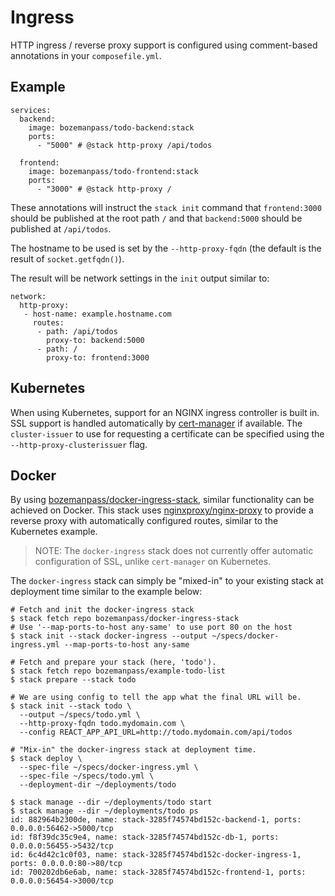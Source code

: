 # Ingress

HTTP ingress / reverse proxy support is configured using comment-based annotations in your `composefile.yml`.

## Example

```
services:
  backend:
    image: bozemanpass/todo-backend:stack
    ports:
      - "5000" # @stack http-proxy /api/todos

  frontend:
    image: bozemanpass/todo-frontend:stack
    ports:
      - "3000" # @stack http-proxy /
```

These annotations will instruct the `stack init` command that `frontend:3000` should be published at the root path `/`
and that `backend:5000` should be published at `/api/todos`.

The hostname to be used is set by the `--http-proxy-fqdn` (the default is the result of `socket.getfqdn()`).

The result will be network settings in the `init` output similar to:

```
network:
  http-proxy:
   - host-name: example.hostname.com
     routes:
      - path: /api/todos
        proxy-to: backend:5000
      - path: /
        proxy-to: frontend:3000
```

## Kubernetes

When using Kubernetes, support for an NGINX ingress controller is built in.  SSL support is handled automatically
by [cert-manager](https://github.com/cert-manager/cert-manager) if available.  The `cluster-issuer` to use for
requesting a certificate can be specified using the `--http-proxy-clusterissuer` flag.

## Docker

By using [bozemanpass/docker-ingress-stack](https://github.com/bozemanpass/docker-ingress-stack), similar functionality
can be achieved on Docker.  This stack uses [nginxproxy/nginx-proxy](https://github.com/nginx-proxy/nginx-proxy) to provide
a reverse proxy with automatically configured routes, similar to the Kubernetes example. 

> NOTE: The `docker-ingress` stack does not currently offer automatic configuration of SSL, unlike `cert-manager` on Kubernetes.

The `docker-ingress` stack can simply be "mixed-in" to your existing stack at deployment time similar to the example below:

```
# Fetch and init the docker-ingress stack
$ stack fetch repo bozemanpass/docker-ingress-stack
# Use '--map-ports-to-host any-same' to use port 80 on the host
$ stack init --stack docker-ingress --output ~/specs/docker-ingress.yml --map-ports-to-host any-same

# Fetch and prepare your stack (here, 'todo').
$ stack fetch repo bozemanpass/example-todo-list
$ stack prepare --stack todo

# We are using config to tell the app what the final URL will be.
$ stack init --stack todo \
  --output ~/specs/todo.yml \
  --http-proxy-fqdn todo.mydomain.com \
  --config REACT_APP_API_URL=http://todo.mydomain.com/api/todos

# "Mix-in" the docker-ingress stack at deployment time.
$ stack deploy \
  --spec-file ~/specs/docker-ingress.yml \
  --spec-file ~/specs/todo.yml \
  --deployment-dir ~/deployments/todo
  
$ stack manage --dir ~/deployments/todo start
$ stack manage --dir ~/deployments/todo ps
id: 882964b2300de, name: stack-3285f74574bd152c-backend-1, ports: 0.0.0.0:56462->5000/tcp
id: f8f39dc35c9e4, name: stack-3285f74574bd152c-db-1, ports: 0.0.0.0:56455->5432/tcp
id: 6c4d42c1c0f03, name: stack-3285f74574bd152c-docker-ingress-1, ports: 0.0.0.0:80->80/tcp
id: 700202db6e6ab, name: stack-3285f74574bd152c-frontend-1, ports: 0.0.0.0:56454->3000/tcp
```
